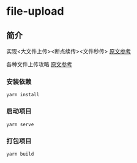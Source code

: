 # file-upload

## 简介
实现<大文件上传><断点续传><文件秒传>
[原文参考](https://juejin.im/post/6844904046436843527#heading-27 "实现<大文件上传><断点续传><文件秒传>")

各种文件上传攻略
[原文参考](https://juejin.im/post/6844903968338870285 "各种文件上传攻略")

### 安装依赖
```
yarn install
```

### 启动项目
```
yarn serve
```

### 打包项目
```
yarn build
```